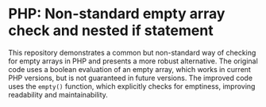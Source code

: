 # PHP: Non-standard empty array check and nested if statement

This repository demonstrates a common but non-standard way of checking for empty arrays in PHP and presents a more robust alternative.  The original code uses a boolean evaluation of an empty array, which works in current PHP versions, but is not guaranteed in future versions.  The improved code uses the `empty()` function, which explicitly checks for emptiness, improving readability and maintainability.
